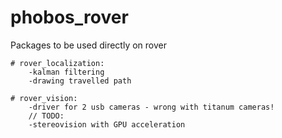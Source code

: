 # phobos_rover

Packages to be used directly on rover

    # rover_localization:
        -kalman filtering
        -drawing travelled path

    # rover_vision:
        -driver for 2 usb cameras - wrong with titanum cameras!
        // TODO:
        -stereovision with GPU acceleration
